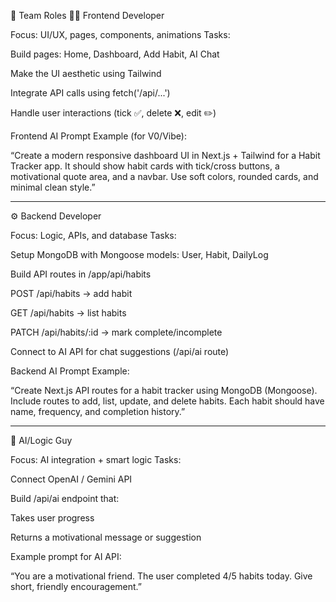 🧩 Team Roles
👨‍🎨 Frontend Developer

Focus: UI/UX, pages, components, animations
Tasks:

Build pages: Home, Dashboard, Add Habit, AI Chat

Make the UI aesthetic using Tailwind

Integrate API calls using fetch('/api/...')

Handle user interactions (tick ✅, delete ❌, edit ✏️)

Frontend AI Prompt Example (for V0/Vibe):

“Create a modern responsive dashboard UI in Next.js + Tailwind for a Habit Tracker app. It should show habit cards with tick/cross buttons, a motivational quote area, and a navbar. Use soft colors, rounded cards, and minimal clean style.”


--------------------------------------------------------------------------------------------------------------------------
⚙️ Backend Developer

Focus: Logic, APIs, and database
Tasks:

Setup MongoDB with Mongoose models: User, Habit, DailyLog

Build API routes in /app/api/habits

POST /api/habits → add habit

GET /api/habits → list habits

PATCH /api/habits/:id → mark complete/incomplete

Connect to AI API for chat suggestions (/api/ai route)

Backend AI Prompt Example:

“Create Next.js API routes for a habit tracker using MongoDB (Mongoose). Include routes to add, list, update, and delete habits. Each habit should have name, frequency, and completion history.”

--------------------------------------------------------------------------------------------------------------------------
🤖 AI/Logic Guy

Focus: AI integration + smart logic
Tasks:

Connect OpenAI / Gemini API

Build /api/ai endpoint that:

Takes user progress

Returns a motivational message or suggestion

Example prompt for AI API:

“You are a motivational friend. The user completed 4/5 habits today. Give short, friendly encouragement.”